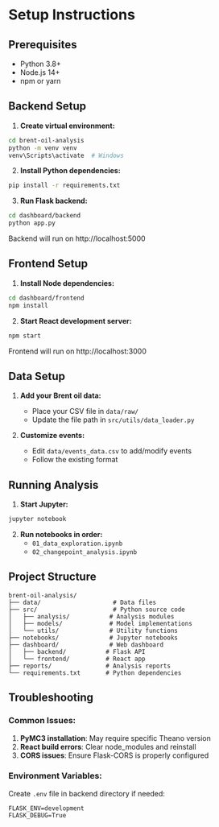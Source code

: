 # Setup Instructions

## Prerequisites
- Python 3.8+
- Node.js 14+
- npm or yarn

## Backend Setup

1. **Create virtual environment:**
```bash
cd brent-oil-analysis
python -m venv venv
venv\Scripts\activate  # Windows
```

2. **Install Python dependencies:**
```bash
pip install -r requirements.txt
```

3. **Run Flask backend:**
```bash
cd dashboard/backend
python app.py
```
Backend will run on http://localhost:5000

## Frontend Setup

1. **Install Node dependencies:**
```bash
cd dashboard/frontend
npm install
```

2. **Start React development server:**
```bash
npm start
```
Frontend will run on http://localhost:3000

## Data Setup

1. **Add your Brent oil data:**
   - Place your CSV file in `data/raw/`
   - Update the file path in `src/utils/data_loader.py`

2. **Customize events:**
   - Edit `data/events_data.csv` to add/modify events
   - Follow the existing format

## Running Analysis

1. **Start Jupyter:**
```bash
jupyter notebook
```

2. **Run notebooks in order:**
   - `01_data_exploration.ipynb`
   - `02_changepoint_analysis.ipynb`

## Project Structure
```
brent-oil-analysis/
├── data/                    # Data files
├── src/                     # Python source code
│   ├── analysis/           # Analysis modules
│   ├── models/             # Model implementations
│   └── utils/              # Utility functions
├── notebooks/              # Jupyter notebooks
├── dashboard/              # Web dashboard
│   ├── backend/           # Flask API
│   └── frontend/          # React app
├── reports/               # Analysis reports
└── requirements.txt       # Python dependencies
```

## Troubleshooting

### Common Issues:
1. **PyMC3 installation**: May require specific Theano version
2. **React build errors**: Clear node_modules and reinstall
3. **CORS issues**: Ensure Flask-CORS is properly configured

### Environment Variables:
Create `.env` file in backend directory if needed:
```
FLASK_ENV=development
FLASK_DEBUG=True
```